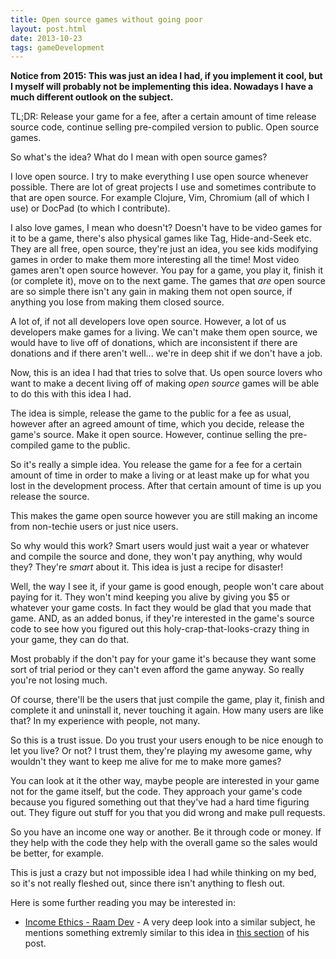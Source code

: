 ```yaml
---
title: Open source games without going poor
layout: post.html
date: 2013-10-23
tags: gameDevelopment
---
```


**Notice from 2015: This was just an idea I had, if you implement it cool, but I
myself will probably not be implementing this idea.  Nowadays I have a much
different outlook on the subject.**

TL;DR: Release your game for a fee, after a certain amount of time release
source code, continue selling pre-compiled version to public.  Open source
games.

So what's the idea?  What do I mean with open source games?

I love open source.  I try to make everything I use open source whenever
possible.  There are lot of great projects I use and sometimes contribute to
that are open source.  For example Clojure, Vim, Chromium (all of which I use)
or DocPad (to which I contribute).

I also love games, I mean who doesn't?  Doesn't have to be video games for it to
be a game, there's also physical games like Tag, Hide-and-Seek etc.  They are
all free, open source, they're just an idea, you see kids modifying games in
order to make them more interesting all the time! Most video games aren't open
source however.  You pay for a game, you play it, finish it (or complete it),
move on to the next game.  The games that *are* open source are so simple there
isn't any gain in making them not open source, if anything you lose from making
them closed source.

A lot of, if not all developers love open source.  However, a lot of us
developers make games for a living.  We can't make them open source, we would
have to live off of donations, which are inconsistent if there are donations and
if there aren't well... we're in deep shit if we don't have a job.

Now, this is an idea I had that tries to solve that.  Us open source lovers who
want to make a decent living off of making *open source* games will be able to
do this with this idea I had.

The idea is simple, release the game to the public for a fee as usual, however
after an agreed amount of time, which you decide, release the game's source.
Make it open source. However, continue selling the pre-compiled game to the
public.

So it's really a simple idea.  You release the game for a fee for a certain
amount of time in order to make a living or at least make up for what you lost
in the development process.  After that certain amount of time is up you release
the source.

This makes the game open source however you are still making an income from
non-techie users or just nice users.

So why would this work?  Smart users would just wait a year or whatever and
compile the source and done, they won't pay anything, why would they? They're
*smart* about it.  This idea is just a recipe for disaster!

Well, the way I see it, if your game is good enough, people won't care about
paying for it.  They won't mind keeping you alive by giving you $5 or whatever
your game costs.  In fact they would be glad that you made that game.  AND, as
an added bonus, if they're interested in the game's source code to see how you
figured out this holy-crap-that-looks-crazy thing in your game, they can do
that.

Most probably if the don't pay for your game it's because they want some sort of
trial period or they can't even afford the game anyway.  So really you're not
losing much.

Of course, there'll be the users that just compile the game, play it, finish and
complete it and uninstall it, never touching it again.  How many users are like
that?  In my experience with people, not many.

So this is a trust issue.  Do you trust your users enough to be nice enough to
let you live?  Or not?  I trust them, they're playing my awesome game, why
wouldn't they want to keep me alive for me to make more games?

You can look at it the other way, maybe people are interested in your game not
for the game itself, but the code.  They approach your game's code because you
figured something out that they've had a hard time figuring out.  They figure
out stuff for you that you did wrong and make pull requests.

So you have an income one way or another.  Be it through code or money.  If they
help with the code they help with the overall game so the sales would be better,
for example.

This is just a crazy but not impossible idea I had while thinking on my bed, so
it's not really fleshed out, since there isn't anything to flesh out.

Here is some further reading you may be interested in:

- [Income Ethics - Raam Dev](http://raamdev.com/income-ethics-series/) - A very
  deep look into a similar subject, he mentions something extremly similar to
  this idea in
  [this section](http://raamdev.com/income-ethics-series/#public_domain) of his
  post.
